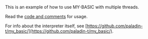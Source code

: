 This is an example of how to use MY-BASIC with multiple threads.

Read the [code and comments](threaded.c) for usage.

For info about the interpreter itself, see [https://github.com/paladin-t/my_basic/](https://github.com/paladin-t/my_basic/).
